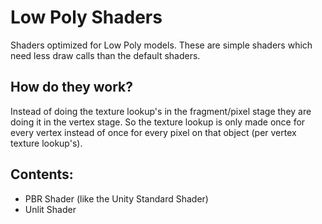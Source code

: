 # Low Poly Shaders
Shaders optimized for Low Poly models.
These are simple shaders which need less draw calls than the default shaders.

## How do they work?
Instead of doing the texture lookup's in the fragment/pixel stage they are doing it in the vertex stage. So the texture lookup is only made once for every vertex instead of once for every pixel on that object (per vertex texture lookup's).

## Contents:
- PBR Shader (like the Unity Standard Shader)
- Unlit Shader
